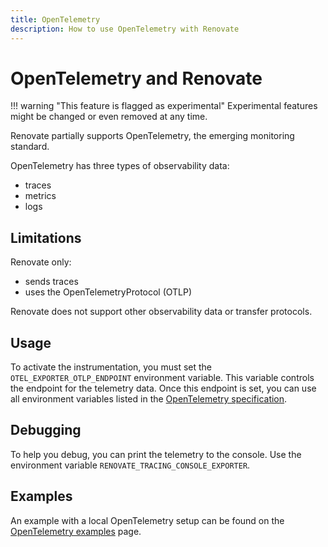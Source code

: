 ```yaml
---
title: OpenTelemetry
description: How to use OpenTelemetry with Renovate
---
```


# OpenTelemetry and Renovate

<!-- prettier-ignore -->
!!! warning "This feature is flagged as experimental"
    Experimental features might be changed or even removed at any time.

Renovate partially supports OpenTelemetry, the emerging monitoring standard.

OpenTelemetry has three types of observability data:

- traces
- metrics
- logs

## Limitations

Renovate only:

- sends traces
- uses the OpenTelemetryProtocol (OTLP)

Renovate does not support other observability data or transfer protocols.

## Usage

To activate the instrumentation, you must set the `OTEL_EXPORTER_OTLP_ENDPOINT` environment variable.
This variable controls the endpoint for the telemetry data.
Once this endpoint is set, you can use all environment variables listed in the [OpenTelemetry specification](https://github.com/open-telemetry/opentelemetry-specification/blob/main/specification/sdk-environment-variables.md).

## Debugging

To help you debug, you can print the telemetry to the console.
Use the environment variable `RENOVATE_TRACING_CONSOLE_EXPORTER`.

## Examples

An example with a local OpenTelemetry setup can be found on the [OpenTelemetry examples](examples/opentelemetry.md) page.
